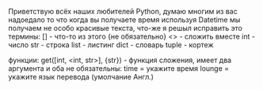 Приветствую всёх наших любителей Python, думаю многим из вас надоедало то что когда вы получаете время используя Datetime мы получаем не особо красивые текста, что-же я решыл исправить это
термины:
[] - что-то из этого
{не обязательно}
<> - сложить вместе
int - число
str - строка
list - листинг
dict - словарь
tuple - кортеж

функции:
get([int, <int, str>], {str}) - функция сложения, имеет два аргумента и оба не обязательны: 
time = укажите время
lounge = укажите язык перевода (умолчание Англ.)